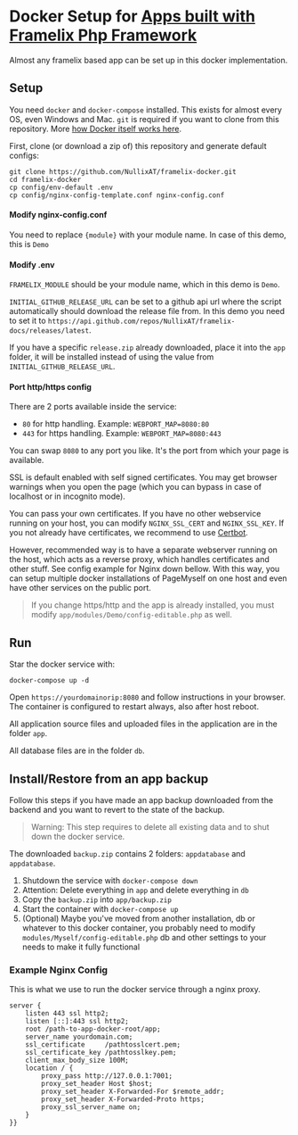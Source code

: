 # Docker Setup for [Apps built with Framelix Php Framework](https://github.com/NullixAT/framelix-docs)

Almost any framelix based app can be set up in this docker implementation.

## Setup

You need `docker` and `docker-compose` installed. This exists for almost every OS, even Windows and Mac. `git` is
required if you want to clone from this repository.
More [how Docker itself works here](https://docs.docker.com/get-docker/).

First, clone (or download a zip of) this repository and generate default configs:

    git clone https://github.com/NullixAT/framelix-docker.git
    cd framelix-docker
    cp config/env-default .env
    cp config/nginx-config-template.conf nginx-config.conf

#### Modify nginx-config.conf

You need to replace `{module}` with your module name. In case of this demo, this is `Demo`

#### Modify .env

`FRAMELIX_MODULE` should be your module name, which in this demo is `Demo`.

`INITIAL_GITHUB_RELEASE_URL` can be set to a github api url where the script automatically should download the release
file from. In this demo you need to set it to `https://api.github.com/repos/NullixAT/framelix-docs/releases/latest`.

If you have a specific `release.zip` already downloaded, place it into the `app` folder, it will be installed instead of
using the value from `INITIAL_GITHUB_RELEASE_URL`.

#### Port http/https config

There are 2 ports available inside the service:

* `80` for http handling. Example: `WEBPORT_MAP=8080:80`
* `443` for https handling. Example: `WEBPORT_MAP=8080:443`

You can swap `8080` to any port you like. It's the port from which your page is available.

SSL is default enabled with self signed certificates. You may get browser warnings when you open the page (which you can
bypass in case of localhost or in incognito mode).

You can pass your own certificates. If you have no other webservice running on your host, you can
modify `NGINX_SSL_CERT` and `NGINX_SSL_KEY`. If you not already have certificates, we recommend to
use [Certbot](https://certbot.eff.org/).

However, recommended way is to have a separate webserver running on the host, which acts as a reverse proxy, which
handles certificates and other stuff. See config example for Nginx down bellow. With this way, you can setup multiple
docker installations of PageMyself on one host and even have other services on the public port.

> If you change https/http and the app is already installed, you must modify `app/modules/Demo/config-editable.php` as well.

## Run

Star the docker service with:

    docker-compose up -d

Open `https://yourdomainorip:8080` and follow instructions in your browser. The container is configured to restart
always, also after host reboot.

All application source files and uploaded files in the application are in the folder `app`.

All database files are in the folder `db`.

## Install/Restore from an app backup

Follow this steps if you have made an app backup downloaded from the backend and you want to revert to the state of the
backup.

> Warning: This step requires to delete all existing data and to shut down the docker service.

The downloaded `backup.zip` contains 2 folders: `appdatabase` and `appdatabase`.

1. Shutdown the service with `docker-compose down`
2. Attention: Delete everything in `app` and delete everything in `db`
3. Copy the `backup.zip` into `app/backup.zip`
4. Start the container with `docker-compose up`
5. (Optional) Maybe you've moved from another installation, db or whatever to this docker container, you probably need
   to modify `modules/Myself/config-editable.php` db and other settings to your needs to make it fully functional

### Example Nginx Config

This is what we use to run the docker service through a nginx proxy.

    server {
        listen 443 ssl http2;
        listen [::]:443 ssl http2;
        root /path-to-app-docker-root/app;
        server_name yourdomain.com;
        ssl_certificate     /pathtosslcert.pem;
        ssl_certificate_key /pathtosslkey.pem;    
        client_max_body_size 100M;
        location / {
            proxy_pass http://127.0.0.1:7001;
            proxy_set_header Host $host;
            proxy_set_header X-Forwarded-For $remote_addr;
            proxy_set_header X-Forwarded-Proto https;
            proxy_ssl_server_name on;
        }
    }}

